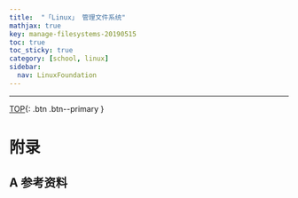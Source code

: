 ```yaml
---
title:  "「Linux」 管理文件系统"
mathjax: true
key: manage-filesystems-20190515
toc: true
toc_sticky: true
category: [school, linux]
sidebar:
  nav: LinuxFoundation
---
```

<span id="head"></span>

<!--more-->




-------------------  
[TOP](#head){: .btn .btn--primary }



# 附录
## A 参考资料

